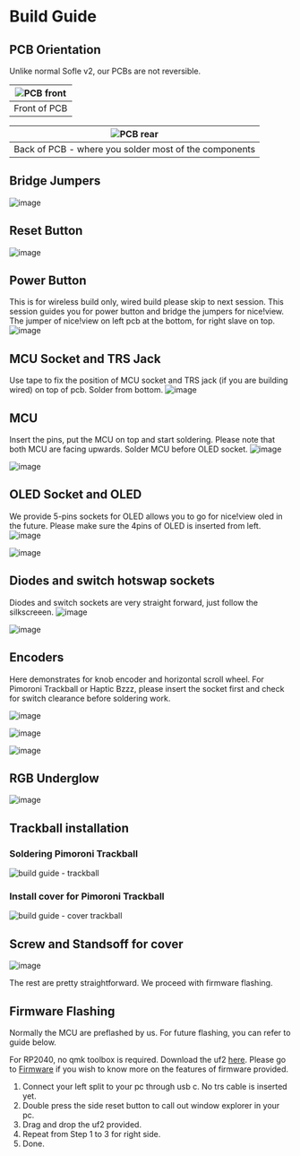# Build Guide 

## PCB Orientation
Unlike normal Sofle v2, our PCBs are not reversible. 

|![PCB front](https://github.com/superxc3/xcmkb/assets/79617315/79811d56-abae-47a3-be2b-a638e0a6bf03)|
|:--:|
| Front of PCB |

|![PCB rear](https://github.com/superxc3/xcmkb/assets/79617315/26c8d7b8-963c-41ad-a06a-61e99e7c73f4)|
|:--:|
| Back of PCB - where you solder most of the components |

## Bridge Jumpers
![image](https://github.com/superxc3/xcmkb/assets/79617315/e67081bd-3b8b-4d93-993c-dbb6d6b38185)


## Reset Button
![image](https://github.com/superxc3/xcmkb/assets/79617315/13776733-61c7-4135-8ed8-823b0dab33ed)

## Power Button
This is for wireless build only, wired build please skip to next session. This session guides you for power button and bridge the jumpers for nice!view. The jumper of nice!view on left pcb at the bottom, for right slave on top. 
![image](https://github.com/superxc3/xcmkb/assets/79617315/0f8e2f05-03f1-45d7-a561-2e20f936eddc) 

## MCU Socket and TRS Jack 
Use tape to fix the position of MCU socket and TRS jack (if you are building wired) on top of pcb. Solder from bottom. 
![image](https://github.com/superxc3/xcmkb/assets/79617315/12dc0502-e559-4208-a8b3-876e7ca6cc29)

## MCU
Insert the pins, put the MCU on top and start soldering. Please note that both MCU are facing upwards. Solder MCU before OLED socket. 
![image](https://github.com/superxc3/xcmkb/assets/79617315/e614597f-dbb0-4680-bfe8-cf79725e67a6)

![image](https://github.com/superxc3/xcmkb/assets/79617315/5c359696-40f1-468d-a3a2-2f9919e896fb)

## OLED Socket and OLED
We provide 5-pins sockets for OLED allows you to go for nice!view oled in the future. Please make sure the 4pins of OLED is inserted from left. 
![image](https://github.com/superxc3/xcmkb/assets/79617315/06e821a3-a03f-4803-926d-4e5b5f677782)

![image](https://github.com/superxc3/xcmkb/assets/79617315/12b44d75-c5e7-491f-807a-40c25a9def2d)

## Diodes and switch hotswap sockets
Diodes and switch sockets are very straight forward, just follow the silkscreeen. 
![image](https://github.com/superxc3/xcmkb/assets/79617315/606d7022-8857-4aa8-be06-56437d93f908)

![image](https://github.com/superxc3/xcmkb/assets/79617315/39077561-f68a-459c-8751-325d7fd9debb)

## Encoders 
Here demonstrates for knob encoder and horizontal scroll wheel. For Pimoroni Trackball or Haptic Bzzz, please insert the socket first and check for switch clearance before soldering work.

![image](https://github.com/superxc3/xcmkb/assets/79617315/7b56eee2-83a5-4173-84ee-9aa63083d9a1)

![image](https://github.com/superxc3/xcmkb/assets/79617315/f4c5eb3b-e9d4-42b2-ac9a-d7795078ebbe)

![image](https://github.com/superxc3/xcmkb/assets/79617315/9c3a3873-871a-4778-8795-e3e0170ffd31)

## RGB Underglow
![image](https://github.com/superxc3/xcmkb/assets/79617315/c66a3191-bbcf-416d-97d0-0b7534397b48)

## Trackball installation
### Soldering Pimoroni Trackball
![build guide - trackball](https://github.com/superxc3/xcmkb/assets/79617315/9c5f76a3-28a8-41e0-9972-20ebfc6ccd98)
### Install cover for Pimoroni Trackball
![build guide - cover trackball](https://github.com/superxc3/xcmkb/assets/79617315/113ec40f-be09-4cb7-bfa1-8e42e60e7611)


## Screw and Standsoff for cover
![image](https://github.com/superxc3/xcmkb/assets/79617315/a5904140-c391-4b45-897e-da6f393c2d9f)




The rest are pretty straightforward. We proceed with firmware flashing. 

## Firmware Flashing
Normally the MCU are preflashed by us. For future flashing, you can refer to guide below.

For RP2040, no qmk toolbox is required. Download the uf2 [here](https://drive.google.com/drive/folders/1vNPOlv2NhzNlO9qoJ0fS3oOtKQtKS7rQ?usp=drive_link). Please go to [Firmware](https://github.com/superxc3/xcmkb/blob/main/list%20of%20items/list%20of%20keyboards/60percent/sofle/sofleplus/firmware.md) if you wish to know more on the features of firmware provided.
1. Connect your left split to your pc through usb c. No trs cable is inserted yet.
2. Double press the side reset button to call out window explorer in your pc.
3. Drag and drop the uf2 provided.
4. Repeat from Step 1 to 3 for right side.
5. Done. 
